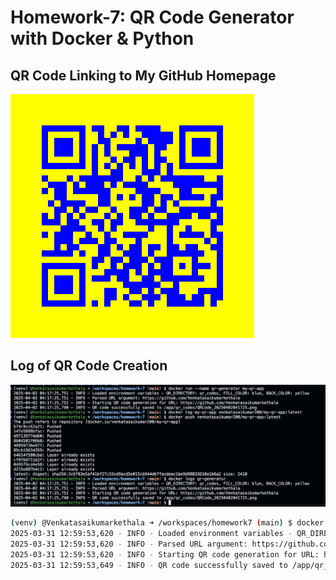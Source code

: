 # Homework-7: QR Code Generator with Docker & Python


## QR Code Linking to My GitHub Homepage
![QR Code](qr_codes/QRCode_20250402033320.png)


## Log of QR Code Creation
![temp temp](qr_codes/logs.png)

```bash
(venv) @Venkatasaikumarkethala ➜ /workspaces/homework7 (main) $ docker run --rm --name qr-generator   -e QR_CODE_DIR='qr_codes'   -e FILL_COLOR='blue'   -e BACK_COLOR='yellow'   my-qr-app
2025-03-31 12:59:53,620 - INFO - Loaded environment variables - QR_DIRECTORY: qr_codes, FILL_COLOR: blue, BACK_COLOR: yellow
2025-03-31 12:59:53,620 - INFO - Parsed URL argument: https://github.com/Venkatasaikumarkethala
2025-03-31 12:59:53,620 - INFO - Starting QR code generation for URL: https://github.com/Venkatasaikumarkethala
2025-03-31 12:59:53,649 - INFO - QR code successfully saved to /app/qr_codes/QRCode_20250331125953.png
